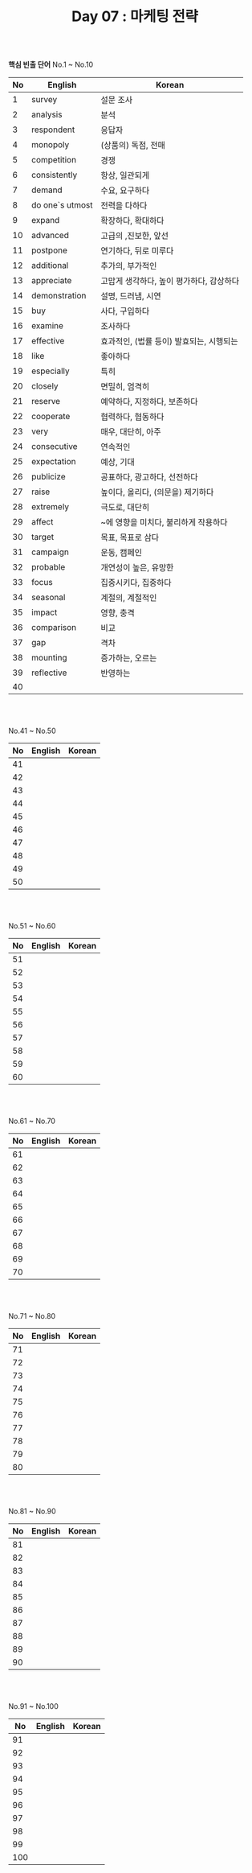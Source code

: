 <div align='center'>
    <h1>Day 07 : 마케팅 전략</h1>
</div>

<br>
<br>

<b>핵심 빈출 단어</b> No.1 ~ No.10

|No|English|Korean|
|---|---|---|
|1|survey|설문 조사|
|2|analysis|분석|
|3|respondent|응답자|
|4|monopoly|(상품의) 독점, 전매|
|5|competition|경쟁|
|6|consistently|항상, 일관되게|
|7|demand|수요, 요구하다|
|8|do one`s utmost|전력을 다하다|
|9|expand|확장하다, 확대하다|
|10|advanced|고급의 ,진보한, 앞선|
|11|postpone|연기하다, 뒤로 미루다|
|12|additional|추가의, 부가적인|
|13|appreciate|고맙게 생각하다, 높이 평가하다, 감상하다|
|14|demonstration|설명, 드러냄, 시연|
|15|buy|사다, 구입하다|
|16|examine|조사하다
|17|effective|효과적인, (법률 등이) 발효되는, 시행되는|
|18|like|좋아하다|
|19|especially|특히|
|20|closely|면밀히, 엄격히|
|21|reserve|예약하다, 지정하다, 보존하다|
|22|cooperate|협력하다, 협동하다|
|23|very|매우, 대단히, 아주|
|24|consecutive|연속적인|
|25|expectation|예상, 기대|
|26|publicize|공표하다, 광고하다, 선전하다|
|27|raise|높이다, 올리다, (의문을) 제기하다|
|28|extremely|극도로, 대단히|
|29|affect|~에 영향을 미치다, 불리하게 작용하다|
|30|target|목표, 목표로 삼다|
|31|campaign|운동, 캠페인|
|32|probable|개연성이 높은, 유망한|
|33|focus|집중시키다, 집중하다|
|34|seasonal|계절의, 계절적인|
|35|impact|영향, 충격|
|36|comparison|비교|
|37|gap|격차|
|38|mounting|증가하는, 오르는|
|39|reflective|반영하는
|40||

<br>
<br>

No.41 ~ No.50

|No|English|Korean|
|---|---|---|
|41||
|42||
|43||
|44||
|45||
|46||
|47||
|48||
|49||
|50||

<br>
<br>

No.51 ~ No.60

|No|English|Korean|
|---|---|---|
|51||
|52||
|53||
|54||
|55||
|56||
|57||
|58||
|59||
|60||

<br>
<br>

No.61 ~ No.70

|No|English|Korean|
|---|---|---|
|61||
|62||
|63||
|64||
|65||
|66||
|67||
|68||
|69||
|70||

<br>
<br>

No.71 ~ No.80

|No|English|Korean|
|---|---|---|
|71||
|72||
|73||
|74||
|75||
|76||
|77||
|78||
|79||
|80||

<br>
<br>

No.81 ~ No.90

|No|English|Korean|
|---|---|---|
|81||
|82||
|83||
|84||
|85||
|86||
|87||
|88||
|89||
|90||

<br>
<br>

No.91 ~ No.100

|No|English|Korean|
|---|---|---|
|91||
|92||
|93||
|94||
|95||
|96||
|97||
|98||
|99||
|100||

<br>
<br>

